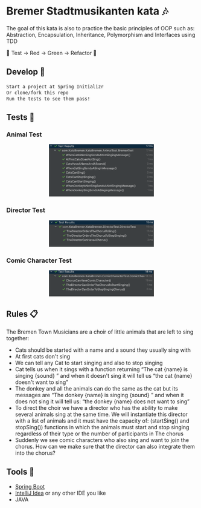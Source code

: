 # Bremer Stadtmusikanten kata 🎶

The goal of this kata is also to practice the basic principles of OOP such as: Abstraction, Encapsulation, Inheritance, Polymorphism and Interfaces using TDD 

🚥 Test → Red → Green → Refactor 🔁
## Develop 🎤

```
Start a project at Spring Initializr
Or clone/fork this repo
Run the tests to see them pass!
```
## Tests 🎵

### Animal Test
<p align="center">
<img src="./assets/animalTest.png" width=55%>
</p>

### Director Test

<p align="center">
<img src="./assets/directorTest.png" width=55%>
</p>

### Comic Character Test

<p align="center">
<img src="./assets/comicCharacter.png" width=55%>
</p>

## Rules 📋

The Bremen Town Musicians are a choir of little animals that are left to sing together:

- Cats should be started with a name and a sound they usually sing with
- At first cats don't sing
- We can tell any Cat to start singing and also to stop singing
- Cat tells us when it sings with a function returning “The cat {name} is singing {sound} ” and when it doesn't sing it will tell us “the cat {name} doesn't want to sing"
- The donkey and all the animals can do the same as the cat but its messages are “The donkey {name} is singing {sound} ” and when it does not sing it will tell us: “the donkey {name} does not want to sing”
- To direct the choir we have a director who has the ability to make several animals sing at the same time. We will instantiate this director with a list of animals and it must have the capacity of: (startSing() and stopSing()) functions in which the animals must start and stop singing regardless of their type or the number of participants in The chorus
- Suddenly we see comic characters who also sing and want to join the chorus. How can we make sure that the director can also integrate them into the chorus?

## Tools 🧰

- [Spring Boot](https://spring.io/projects/spring-boot)  
- [IntelliJ Idea](https://www.jetbrains.com/idea/) or any other IDE you like
- JAVA
